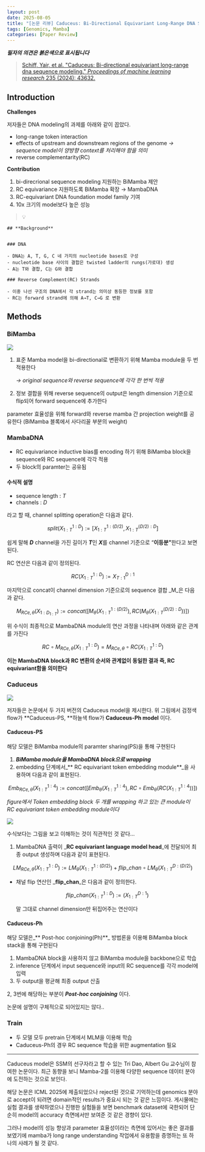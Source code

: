 ```yaml
---
layout: post
date: 2025-08-05
title: "[논문 리뷰] Caduceus: Bi-Directional Equivariant Long-Range DNA Sequence Modeling"
tags: [Genomics, Mamba]
categories: [Paper Review]
---
```


<span class="notion-red">_**필자의 의견은 붉은색으로 표시됩니다**_</span>


> [Schiff, Yair, et al. "Caduceus: Bi-directional equivariant long-range dna sequence modeling." ](https://pmc.ncbi.nlm.nih.gov/articles/PMC12189541/)[_Proceedings of machine learning research_](https://pmc.ncbi.nlm.nih.gov/articles/PMC12189541/)[ 235 (2024): 43632.](https://pmc.ncbi.nlm.nih.gov/articles/PMC12189541/)



## Introduction


**Challenges**


저자들은 DNA modeling의 과제를 아래와 같이 꼽았다.

- long-range token interaction
- effects of upstream and downstream regions of the genome 
_→ sequence model이 양방향 context를 처리해야 함을 의미_
- reverse complementarity(RC)

**Contribution**

1. bi-direcrional sequence modeling 지원하는 BiMamba 제안
1. RC equivariance 지원하도록 BiMamba 확장 → MambaDNA
1. RC-equivariant DNA foundation model family 기여
1. 10x 크기의 model보다 높은 성능

> 💡 


	## **Background**


	### DNA

	- DNA는 A, T, G, C 네 가지의 nucleotide bases로 구성
	- nucleotide base 사이의 결합은 twisted ladder의 rungs(가로대) 생성
	- A는 T와 결합, C는 G와 결합

	### Reverse Complement(RC) Strands

	- 이중 나선 구조의 DNA에서 각 strand는 의미상 동등한 정보를 포함
	- RC는 forward strand에 의해 A→T, C→G 로 변환


## Methods



### BiMamba


![](https://prod-files-secure.s3.us-west-2.amazonaws.com/542b861c-36a8-4051-84e5-8804b6728dba/2c247d59-7815-4980-99f0-8f0d21f445a7/image.png?X-Amz-Algorithm=AWS4-HMAC-SHA256&X-Amz-Content-Sha256=UNSIGNED-PAYLOAD&X-Amz-Credential=ASIAZI2LB466ZCBPRGU2%2F20251010%2Fus-west-2%2Fs3%2Faws4_request&X-Amz-Date=20251010T070116Z&X-Amz-Expires=3600&X-Amz-Security-Token=IQoJb3JpZ2luX2VjEE8aCXVzLXdlc3QtMiJIMEYCIQCXZLRZXDFiYnAD1M50aNUoJMDg8PTlPVAAhwx0yDb2DQIhAKJr4tgnwA9pc3v0dWzPYs5nkWQtaVfO6LoqFCECsha%2BKogECOj%2F%2F%2F%2F%2F%2F%2F%2F%2F%2FwEQABoMNjM3NDIzMTgzODA1Igy9g%2FMC4L5PdhJxi6cq3ANnNMXR9k3cqRl4aSVq3D9yguRe1ryA2MtdefrU4XC6GDzUWuAUkyQq1m5Zx1ppsYrdnSxm1b1ITisJm80muurvabppJ4KYZRRwCuq%2BNypPxaN%2BFQ4iJDxxi66GQiKKJ5ZftfB80aM2OBhQhztc6KohnvAuMLUVEnG7gxQ%2Fu8UD4iR%2BOfBA7jVA2tsmb1DAG%2FVnaIQ5PEj5OCUV1jVxQp%2BG4cAFPd0y7BWKakdxF7pn16y0FfReMFzHMzFrytrR4hN2WcUlgjRp2DMtm%2BCY4rTq1frnUlHGEGmhSBoK9J7QatX%2FpS2hVnLcPPjztz2ixRDW4sB7kmilm%2Bq4dvtSaQ%2FG2RXCtJRy%2FS6ZaeSpUnshX0iK1mtXJJiridnT1SOawQAOeNSBD6gDaoJtrBeZdrNOE%2F6ZniVfOBZXo5fuUgO8q6FZdQNYSVcJF2iKjpnIW59sE70S4iH1u8vzxfc6GLB31R7bNvbx8XdxK9%2B%2B4vBNFA9aNAs%2BBjdPz2hXTD4w5gMYlAdywVyNqnHCf%2FMr77G%2FlxVrIMQLUz6PQaF%2FDBjIqC%2Fsj%2BBC5eoqozFqWn8FRDul66EkNaIs%2FzWPbXvpPwT8XJqQw0UeIMjuspM%2F08w3oT94k4zBtk%2BdfnCyRDDm2qLHBjqkAaUOrvtGTCMq8U7DCuKTvWR78GWmUDQFj%2BWIovFEAM%2BV83OyBjCZHebSivZvO8PTChAtTOYH2Xq0plSsgEV2n78Lddhm0XWdaFHYMRSt16s7Ix2U478Jl2ppXKQWB4MdrnNhGN8Qo1vFdsNucRS80rF%2FKMystPWyVvUTcNH1RKk3p6o7OcyDIrI%2FkWZ%2FH%2FKxyUaChVesGkPP77iBVTDKZyvtJK54&X-Amz-Signature=9099196d18a8e097edd45af8e9b9eb93412b6a7b7a0bee7424fa98c27bb303c1&X-Amz-SignedHeaders=host&x-amz-checksum-mode=ENABLED&x-id=GetObject)

1. 표준 Mamba model을 bi-directional로 변환하기 위해 Mamba module을 두 번 적용한다

	_→ original sequence와 reverse sequence에 각각 한 번씩 적용_

1. 정보 결합을 위해 reverse sequence의 output은 length dimension 기준으로 flip되어 forward sequence에 추가한다

parameter 효율성을 위해 forward와 reverse mamba 간 projection weight를 공유한다 (BiMamba 블록에서 사다리꼴 부분의 weight)



### MambaDNA

- RC equivariance inductive bias를 encoding 하기 위해 BiMamba block을 sequence와 RC sequence에 각각 적용
- 두 block의 paramter는 공유됨


#### 수식적 설명

- sequence length : _T_
- channels : _D_

라고 할 때,  channel splitting operation은 다음과 같다.


$$
split(X^{1:D}_{1:T}):=[X^{1:(D/2)}_{1:T},X^{(D/2):D}_{1:T}]
$$


<span class="notion-red">쉽게 말해 </span><span class="notion-red">_**D**_</span><span class="notion-red"> channel을 가진 길이가 </span><span class="notion-red">_**T**_</span><span class="notion-red">인 </span><span class="notion-red">_**X**_</span><span class="notion-red">를 channel 기준으로 “</span><span class="notion-red">**이등분”**</span><span class="notion-red">한다고 보면 된다.</span>


RC 연산은 다음과 같이 정의된다.


$$
RC(X^{1:D}_{1:T}):=X^{D:1}_{T:1}
$$


마지막으로 concat이 channel dimension 기준으로의 sequence 결합 _M_은 다음과 같다.


$$
M_{RCe,\theta}(X_{1:D_{1:T}}):=concat([M_{\theta}(X^{1:(D/2)}_{1:T}),RC(M_{\theta}(X^{(D/2):D}_{1:T}))])
$$


위 수식이 최종적으로 MambaDNA module의 연산 과정을 나타내며 아래와 같은 관계를 가진다


$$
RC\circ M_{RCe,\theta}(X^{1:D}_{1:T}) = M_{RCe,\theta} \circ RC(X^{1:D}_{1:T})
$$


**이는 MambaDNA block과 RC 변환의 순서와 관계없이 동일한 결과 즉, RC equivariant함을 의미한다**



### Caduceus


![](https://prod-files-secure.s3.us-west-2.amazonaws.com/542b861c-36a8-4051-84e5-8804b6728dba/f94a60d7-8145-473b-aef9-7c68d3ec604a/image.png?X-Amz-Algorithm=AWS4-HMAC-SHA256&X-Amz-Content-Sha256=UNSIGNED-PAYLOAD&X-Amz-Credential=ASIAZI2LB466ZCBPRGU2%2F20251010%2Fus-west-2%2Fs3%2Faws4_request&X-Amz-Date=20251010T070116Z&X-Amz-Expires=3600&X-Amz-Security-Token=IQoJb3JpZ2luX2VjEE8aCXVzLXdlc3QtMiJIMEYCIQCXZLRZXDFiYnAD1M50aNUoJMDg8PTlPVAAhwx0yDb2DQIhAKJr4tgnwA9pc3v0dWzPYs5nkWQtaVfO6LoqFCECsha%2BKogECOj%2F%2F%2F%2F%2F%2F%2F%2F%2F%2FwEQABoMNjM3NDIzMTgzODA1Igy9g%2FMC4L5PdhJxi6cq3ANnNMXR9k3cqRl4aSVq3D9yguRe1ryA2MtdefrU4XC6GDzUWuAUkyQq1m5Zx1ppsYrdnSxm1b1ITisJm80muurvabppJ4KYZRRwCuq%2BNypPxaN%2BFQ4iJDxxi66GQiKKJ5ZftfB80aM2OBhQhztc6KohnvAuMLUVEnG7gxQ%2Fu8UD4iR%2BOfBA7jVA2tsmb1DAG%2FVnaIQ5PEj5OCUV1jVxQp%2BG4cAFPd0y7BWKakdxF7pn16y0FfReMFzHMzFrytrR4hN2WcUlgjRp2DMtm%2BCY4rTq1frnUlHGEGmhSBoK9J7QatX%2FpS2hVnLcPPjztz2ixRDW4sB7kmilm%2Bq4dvtSaQ%2FG2RXCtJRy%2FS6ZaeSpUnshX0iK1mtXJJiridnT1SOawQAOeNSBD6gDaoJtrBeZdrNOE%2F6ZniVfOBZXo5fuUgO8q6FZdQNYSVcJF2iKjpnIW59sE70S4iH1u8vzxfc6GLB31R7bNvbx8XdxK9%2B%2B4vBNFA9aNAs%2BBjdPz2hXTD4w5gMYlAdywVyNqnHCf%2FMr77G%2FlxVrIMQLUz6PQaF%2FDBjIqC%2Fsj%2BBC5eoqozFqWn8FRDul66EkNaIs%2FzWPbXvpPwT8XJqQw0UeIMjuspM%2F08w3oT94k4zBtk%2BdfnCyRDDm2qLHBjqkAaUOrvtGTCMq8U7DCuKTvWR78GWmUDQFj%2BWIovFEAM%2BV83OyBjCZHebSivZvO8PTChAtTOYH2Xq0plSsgEV2n78Lddhm0XWdaFHYMRSt16s7Ix2U478Jl2ppXKQWB4MdrnNhGN8Qo1vFdsNucRS80rF%2FKMystPWyVvUTcNH1RKk3p6o7OcyDIrI%2FkWZ%2FH%2FKxyUaChVesGkPP77iBVTDKZyvtJK54&X-Amz-Signature=cd4bbd3b73e32cc47dbc3a1d438690dd9f508826a5ca8ad11e7f9450c77e62c2&X-Amz-SignedHeaders=host&x-amz-checksum-mode=ENABLED&x-id=GetObject)


저자들은 논문에서 두 가지 버전의 Caduceus model을 제시한다. 위 그림에서 검정색 flow가 **Caduceus-PS, **하늘색 flow가 **Caduceus-Ph model** 이다.



#### Caduceus-PS


해당 모델은 BiMamba module의 paramter sharing(PS)을 통해 구현된다

1. _**BiMamba module을 MambaDNA block으로 wrapping**_
1. embedding 단계에서_** RC equivariant token embedding module**_을 사용하며 다음과 같이 표현된다.

$$
Emb_{RCe,\theta}(X^{1:4}_{1:T}):=concat([Emb_{\theta}(X^{1:4}_{1:T}),RC \circ Emb_{\theta}(RC(X^{1:4}_{1:T}))])
$$


_figure에서 Token embedding block 두 개를 wrapping 하고 있는 큰 module이 RC equivariant token embedding module이다_


![](https://prod-files-secure.s3.us-west-2.amazonaws.com/542b861c-36a8-4051-84e5-8804b6728dba/b175e4da-71eb-4e91-8c23-a06dabe673c9/image.png?X-Amz-Algorithm=AWS4-HMAC-SHA256&X-Amz-Content-Sha256=UNSIGNED-PAYLOAD&X-Amz-Credential=ASIAZI2LB466ZCBPRGU2%2F20251010%2Fus-west-2%2Fs3%2Faws4_request&X-Amz-Date=20251010T070116Z&X-Amz-Expires=3600&X-Amz-Security-Token=IQoJb3JpZ2luX2VjEE8aCXVzLXdlc3QtMiJIMEYCIQCXZLRZXDFiYnAD1M50aNUoJMDg8PTlPVAAhwx0yDb2DQIhAKJr4tgnwA9pc3v0dWzPYs5nkWQtaVfO6LoqFCECsha%2BKogECOj%2F%2F%2F%2F%2F%2F%2F%2F%2F%2FwEQABoMNjM3NDIzMTgzODA1Igy9g%2FMC4L5PdhJxi6cq3ANnNMXR9k3cqRl4aSVq3D9yguRe1ryA2MtdefrU4XC6GDzUWuAUkyQq1m5Zx1ppsYrdnSxm1b1ITisJm80muurvabppJ4KYZRRwCuq%2BNypPxaN%2BFQ4iJDxxi66GQiKKJ5ZftfB80aM2OBhQhztc6KohnvAuMLUVEnG7gxQ%2Fu8UD4iR%2BOfBA7jVA2tsmb1DAG%2FVnaIQ5PEj5OCUV1jVxQp%2BG4cAFPd0y7BWKakdxF7pn16y0FfReMFzHMzFrytrR4hN2WcUlgjRp2DMtm%2BCY4rTq1frnUlHGEGmhSBoK9J7QatX%2FpS2hVnLcPPjztz2ixRDW4sB7kmilm%2Bq4dvtSaQ%2FG2RXCtJRy%2FS6ZaeSpUnshX0iK1mtXJJiridnT1SOawQAOeNSBD6gDaoJtrBeZdrNOE%2F6ZniVfOBZXo5fuUgO8q6FZdQNYSVcJF2iKjpnIW59sE70S4iH1u8vzxfc6GLB31R7bNvbx8XdxK9%2B%2B4vBNFA9aNAs%2BBjdPz2hXTD4w5gMYlAdywVyNqnHCf%2FMr77G%2FlxVrIMQLUz6PQaF%2FDBjIqC%2Fsj%2BBC5eoqozFqWn8FRDul66EkNaIs%2FzWPbXvpPwT8XJqQw0UeIMjuspM%2F08w3oT94k4zBtk%2BdfnCyRDDm2qLHBjqkAaUOrvtGTCMq8U7DCuKTvWR78GWmUDQFj%2BWIovFEAM%2BV83OyBjCZHebSivZvO8PTChAtTOYH2Xq0plSsgEV2n78Lddhm0XWdaFHYMRSt16s7Ix2U478Jl2ppXKQWB4MdrnNhGN8Qo1vFdsNucRS80rF%2FKMystPWyVvUTcNH1RKk3p6o7OcyDIrI%2FkWZ%2FH%2FKxyUaChVesGkPP77iBVTDKZyvtJK54&X-Amz-Signature=34f6acfff4d91075c4a762061ff6dabfa3d3f905959708095124e5f1016342df&X-Amz-SignedHeaders=host&x-amz-checksum-mode=ENABLED&x-id=GetObject)


<span class="notion-red">수식보다는 그림을 보고 이해하는 것이 직관적인 것 같다…</span>

1. MambaDNA 출력이 _**RC equivariant language model head**_에 전달되어 최종 output 생성하며 다음과 같이 표현된다.

$$
LM_{RCe,\theta}(X^{1:D}_{1:T}):= LM_{\theta}(X^{1:(D/2)}_{1:T})+flip\_chan\circ LM_{\theta}(X^{D:(D/2)}_{1:T})
$$

- 채널 flip 연산인 _**flip\_chan**_은 다음과 같이 정의한다.

	$$
	flip\_chan(X^{1:D}_{1:T}):=(X^{D:1}_{1:T})
	$$


	말 그대로 channel dimension만 뒤집어주는 연산이다



#### Caduceus-Ph


해당 모델은_** Post-hoc conjoining(Ph)**_ 방법론을 이용해 BiMamba block stack을 통해 구현된다

1. MambaDNA block을 사용하지 않고 BiMamba module을 backbone으로 학습
1. inference 단계에서 input sequence와 input의 RC sequence를 각각 model에 입력
1. 두 output을 평균해 최종 output 산출

2, 3번에 해당하는 부분이 _**Post-hoc conjoining**_ 이다.


<span class="notion-red">논문에 설명이 구체적으로 되어있지는 않다..</span>



### Train

- 두 모델 모두 pretrain 단계에서 MLM을 이용해 학습
- Caduceus-Ph의 경우 RC sequence 학습을 위한 augmentation 필요

---


<span class="notion-red">Caduceus model은 SSM의 선구자라고 할 수 있는 Tri Dao, Albert Gu 교수님이 참여한 논문이다. 최근 동향을 보니 Mamba-2를 이용해 다양한 sequence 데이터 분야에 도전하는 것으로 보인다.</span>


<span class="notion-red">해당 논문은 ICML 2025에 제출되었으나 reject된 것으로 기억하는데 genomics 분야로 accept이 되려면 domain적인 results가 중요시 되는 것 같은 느낌이다. 게시물에는 실험 결과를 생략하였으나 진행한 실험들을 보면 benchmark dataset에 국한되어 단순히 model의 accuracy 측면에서만 보여준 것 같은 경향이 있다.</span>


<span class="notion-red">그러나 model의 성능 향상과 parameter 효율성이라는 측면에 있어서는 좋은 결과를 보였기에 mamba가 long range understanding 작업에서 유용함을 증명하는 또 하나의 사례가 될 것 같다.</span>

